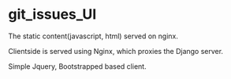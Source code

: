 # git_issues_UI
The static content(javascript, html) served on nginx. 

Clientside is served using Nginx, which proxies the Django server.

Simple Jquery, Bootstrapped based client. 
